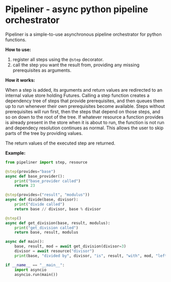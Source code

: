 
Pipeliner - async python pipeline orchestrator
==============================================

Pipeliner is a simple-to-use asynchronous pipeline orchestrator for python functions.

**How to use:**

1. register all steps using the `@step` decorator.
2. call the step you want the result from, providing any missing prerequisites as arguments.

**How it works:**

When a step is added, its arguments and return values are redirected to an internal
value store holding Futures. Calling a step function creates a dependency tree of
steps that provide prerequisites, and then queues them up to run whenever their
own prerequisites become available. Steps without prerequisites will run first,
then the steps that depend on those steps, and so on down to the root of the tree.
If whatever resource a function provides is already present in the store when
it is about to run, the function is not run and dependecy resolution continues
as normal. This allows the user to skip parts of the tree by providing values.

The return values of the executed step are returned.

**Example:**

```python
from pipeliner import step, resource

@step(provides="base")
async def base_provider():
    print("base_provider called")
    return 23

@step(provides=("result", "modulus"))
async def divide(base, divisor):
    print("divide called")
    return base // divisor, base % divisor

@step()
async def get_division(base, result, modulus):
    print("get_division called")
    return base, result, modulus

async def main():
    base, result, mod = await get_division(divisor=3)
    divisor = await resource("divisor")
    print(base, "divided by", divisor, "is", result, "with", mod, "left")

if __name__ == "__main__":
    import asyncio
    asyncio.run(main())
```
